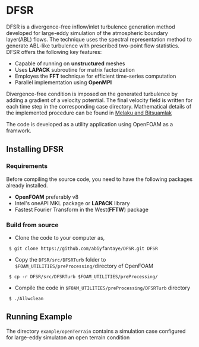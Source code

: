 # DFSR
DFSR is a divergence-free inflow/inlet turbulence generation method developed for large-eddy simulation of the atmospheric boundary layer(ABL) flows. The technique uses the spectral representation method to generate ABL-like turbulence with prescribed two-point flow statistics. DFSR  offers the following key features:

- Capable of running on **unstructured** meshes
- Uses **LAPACK** subroutine for matrix factorization 
- Employes the **FFT** technique for efficient time-series computation 
- Parallel implementation using **OpenMPI**    

Divergence-free condition is imposed on the generated turbulence by adding a gradient of a velocity potential. The final velocity field is written for each time step in the corresponding case directory. Mathematical details of the implemented procedure can be found in [Melaku and Bitsuamlak](https://www.sciencedirect.com/science/article/pii/S0167610521000660)

The code is developed as a utility application using OpenFOAM as a framwork. 

## Installing DFSR
### Requirements
Before compiling the source code, you need to have the following packages already installed. 
- **OpenFOAM** preferably v8  
- Intel's oneAPI MKL package or **LAPACK** library    
- Fastest Fourier Transform in the West(**FFTW**) package

### Build from source  

- Clone the code to your computer as,

` $ git clone https://github.com/abiyfantaye/DFSR.git DFSR` 

- Copy the `DFSR/src/DFSRTurb` folder to `$FOAM_UTILITIES/preProcessing/`directory of OpenFOAM

` $ cp -r DFSR/src/DFSRTurb $FOAM_UTILITIES/preProcessing/`

- Compile the code in `$FOAM_UTILITIES/preProcessing/DFSRTurb` directory

` $ ./Allwclean`

## Running Example

The directory `example/openTerrain` contains a simulation case configured for large-eddy simulaton an open terrain condition  
